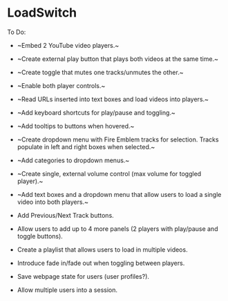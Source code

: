 # LoadSwitch

To Do:

* ~Embed 2 YouTube video players.~

* ~Create external play button that plays both videos at the same time.~

* ~Create toggle that mutes one tracks/unmutes the other.~

* ~Enable both player controls.~

* ~Read URLs inserted into text boxes and load videos into players.~

* ~Add keyboard shortcuts for play/pause and toggling.~

* ~Add tooltips to buttons when hovered.~

*  ~Create dropdown menu with Fire Emblem tracks for selection. Tracks populate in left and right boxes when selected.~

* ~Add categories to dropdown menus.~

* ~Create single, external volume control (max volume for toggled player).~

* ~Add text boxes and a dropdown menu that allow users to load a single video into both players.~

* Add Previous/Next Track buttons.

* Allow users to add up to 4 more panels (2 players with play/pause and toggle buttons).

* Create a playlist that allows users to load in multiple videos.

* Introduce fade in/fade out when toggling between players.

* Save webpage state for users (user profiles?).

* Allow multiple users into a session.
